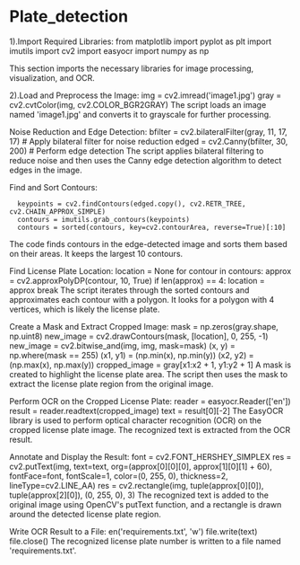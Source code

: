 # Plate_detection

1).Import Required Libraries:
        from matplotlib import pyplot as plt
        import imutils
        import cv2
        import easyocr
        import numpy as np

This section imports the necessary libraries for image processing, visualization, and OCR.

2).Load and Preprocess the Image:
        img = cv2.imread('image1.jpg')
        gray = cv2.cvtColor(img, cv2.COLOR_BGR2GRAY)
The script loads an image named 'image1.jpg' and converts it to grayscale for further processing.

Noise Reduction and Edge Detection:
        bfilter = cv2.bilateralFilter(gray, 11, 17, 17)  # Apply bilateral filter for noise reduction
        edged = cv2.Canny(bfilter, 30, 200)  # Perform edge detection
The script applies bilateral filtering to reduce noise and then uses the Canny edge detection algorithm to detect edges in the image.

Find and Sort Contours:

      keypoints = cv2.findContours(edged.copy(), cv2.RETR_TREE, cv2.CHAIN_APPROX_SIMPLE)
      contours = imutils.grab_contours(keypoints)
      contours = sorted(contours, key=cv2.contourArea, reverse=True)[:10]
The code finds contours in the edge-detected image and sorts them based on their areas. It keeps the largest 10 contours.

Find License Plate Location:
location = None
for contour in contours:
    approx = cv2.approxPolyDP(contour, 10, True)
    if len(approx) == 4:
        location = approx
        break
The script iterates through the sorted contours and approximates each contour with a polygon. It looks for a polygon with 4 vertices, which is likely the license plate.


Create a Mask and Extract Cropped Image:
mask = np.zeros(gray.shape, np.uint8)
new_image = cv2.drawContours(mask, [location], 0, 255, -1)
new_image = cv2.bitwise_and(img, img, mask=mask)
(x, y) = np.where(mask == 255)
(x1, y1) = (np.min(x), np.min(y))
(x2, y2) = (np.max(x), np.max(y))
cropped_image = gray[x1:x2 + 1, y1:y2 + 1]
A mask is created to highlight the license plate area. The script then uses the mask to extract the license plate region from the original image.


Perform OCR on the Cropped License Plate:
reader = easyocr.Reader(['en'])
result = reader.readtext(cropped_image)
text = result[0][-2]
The EasyOCR library is used to perform optical character recognition (OCR) on the cropped license plate image. The recognized text is extracted from the OCR result.


Annotate and Display the Result:
font = cv2.FONT_HERSHEY_SIMPLEX
res = cv2.putText(img, text=text, org=(approx[0][0][0], approx[1][0][1] + 60), fontFace=font, fontScale=1, color=(0, 255, 0), thickness=2, lineType=cv2.LINE_AA)
res = cv2.rectangle(img, tuple(approx[0][0]), tuple(approx[2][0]), (0, 255, 0), 3)
The recognized text is added to the original image using OpenCV's putText function, and a rectangle is drawn around the detected license plate region.


Write OCR Result to a File:
en('requirements.txt', 'w')
file.write(text)
file.close()
The recognized license plate number is written to a file named 'requirements.txt'.
